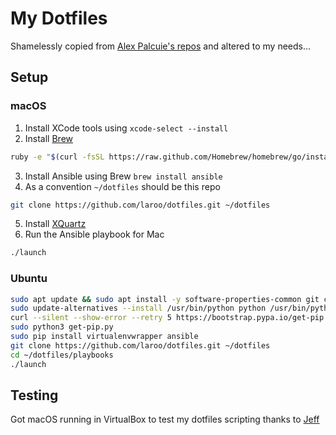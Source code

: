 # My Dotfiles

Shamelessly copied from [Alex Palcuie's repos](https://github.com/palcu/dotfiles) and altered to my needs...

## Setup

### macOS

1. Install XCode tools using `xcode-select --install`
2. Install [Brew](http://brew.sh/)

  ```bash
  ruby -e "$(curl -fsSL https://raw.github.com/Homebrew/homebrew/go/install)"
  ```

3. Install Ansible using Brew `brew install ansible`
4. As a convention `~/dotfiles` should be this repo

  ```bash
  git clone https://github.com/laroo/dotfiles.git ~/dotfiles
  ```
5. Install [XQuartz](https://xquartz.macosforge.org/landing/)
6. Run the Ansible playbook for Mac

  ```bash
  ./launch
  ```

### Ubuntu

```bash
sudo apt update && sudo apt install -y software-properties-common git curl wget python3 python3-distutils
sudo update-alternatives --install /usr/bin/python python /usr/bin/python3.6 1
curl --silent --show-error --retry 5 https://bootstrap.pypa.io/get-pip.py -o get-pip.py
sudo python3 get-pip.py 
sudo pip install virtualenvwrapper ansible
git clone https://github.com/laroo/dotfiles.git ~/dotfiles
cd ~/dotfiles/playbooks
./launch
```

## Testing

Got macOS running in VirtualBox to test my dotfiles scripting thanks to [Jeff](https://github.com/geerlingguy/mac-dev-playbook)
